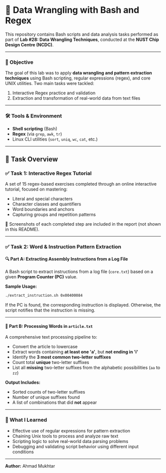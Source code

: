 # 🧹 Data Wrangling with Bash and Regex

This repository contains Bash scripts and data analysis tasks performed as part of **Lab #28: Data Wrangling Techniques**, conducted at the **NUST Chip Design Centre (NCDC)**.

---

### 🎯 Objective

The goal of this lab was to apply **data wrangling and pattern extraction techniques** using Bash scripting, regular expressions (regex), and core UNIX utilities. Two main tasks were tackled:

1. Interactive Regex practice and validation
2. Extraction and transformation of real-world data from text files

---

### 🛠 Tools & Environment

* **Shell scripting** (Bash)
* **Regex** (via `grep`, `awk`, `tr`)
* Linux CLI utilities (`sort`, `uniq`, `wc`, `cat`, etc.)

---

## 📂 Task Overview

### ✅ Task 1: Interactive Regex Tutorial

A set of 15 regex-based exercises completed through an online interactive tutorial, focused on mastering:

* Literal and special characters
* Character classes and quantifiers
* Word boundaries and anchors
* Capturing groups and repetition patterns

📸 Screenshots of each completed step are included in the report (not shown in this README).

---

### ✅ Task 2: Word & Instruction Pattern Extraction

#### 🔍 Part A: Extracting Assembly Instructions from a Log File

A Bash script to extract instructions from a log file (`core.txt`) based on a given **Program Counter (PC)** value.

**Sample Usage:**

```bash
./extract_instruction.sh 0x00400084
```

If the PC is found, the corresponding instruction is displayed. Otherwise, the script notifies that the instruction is missing.

---

#### 📑 Part B: Processing Words in `article.txt`

A comprehensive text processing pipeline to:

* Convert the article to lowercase
* Extract words containing **at least one 'a'**, but **not ending in 'i'**
* Identify the **3 most common two-letter suffixes**
* Count total **unique** two-letter suffixes
* List all **missing** two-letter suffixes from the alphabetic possibilities (`aa` to `zz`)

**Output Includes:**

* Sorted counts of two-letter suffixes
* Number of unique suffixes found
* A list of combinations that did **not** appear

---

### 🧠 What I Learned

* Effective use of regular expressions for pattern extraction
* Chaining Unix tools to process and analyze raw text
* Scripting logic to solve real-world data parsing problems
* Debugging and validating script behavior using different input conditions

---

**Author:** Ahmad Mukhtar
